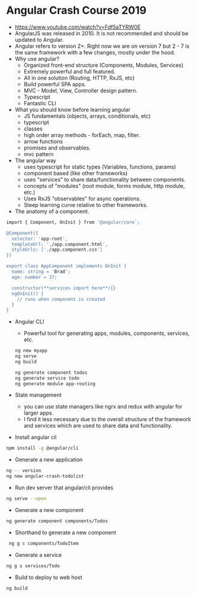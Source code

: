 # Angular Crash Course 2019

* <https://www.youtube.com/watch?v=Fdf5aTYRW0E>
* AngularJS was released in 2010. It is not recommended and should be updated to Angular.
* Angular refers to version 2+. Right now we are on version 7 but 2 - 7 is the same framework with a few changes, mostly under the hood.
* Why use angular?
  * Organized front-end structure (Components, Modules, Services)
  * Extremely powerful and full featured.
  * All in one solution (Routing, HTTP, RxJS, etc)
  * Build powerful SPA apps.
  * MVC - Model, View, Controller design pattern.
  * Typescript
  * Fantastic CLI
* What you should know before learning angular
  * JS fundamentals (objects, arrays, conditionals, etc)
  * typescript
  * classes
  * high order array methods - forEach, map, filter.
  * arrow functions
  * promises and observables.
  * mvc pattern
* The angular way
  * uses typescript for static types (Variables, functions, params)
  * component based (like other frameworks)
  * uses "services" to share data/functionality between components.
  * concepts of "modules" (root module, forms module, http module, etc.)
  * Uses RxJS "observables" for async operations.
  * Steep learning curve relative to other frameworks.
* The anatomy of a component.

```bash
import { Component, OnInit } from '@angular/core`;

@Component({
  selector: 'app-root',
  templateUrl: './app.component.html',
  styleUrls: ['./app.component.css']
})

export class AppComponent implements OnInit {
  name: string = 'Brad';
  age: number = 37;

  constructor(**services import here**){}
  ngOnInit() {
    // runs when component is created
  }
}
```

* Angular CLI
  * Powerful tool for generating apps, modules, components, services, etc.

  ```bash
  ng new myapp
  ng serve
  ng build
  ```

  ```bash
  ng generate component todos
  ng generate service todo
  ng generate module app-routing
  ```

* State management
  * you can use state managers like ngrx and redux with angular for larger apps.
  * I find it less necessary due to the overall structure of the framework and services which are used to share data and functionality.

* Install angular cli

```bash
npm install -g @angular/cli
```

* Generate a new application

```bash
ng -- version
ng new angular-crash-todolist
```

* Run dev server that angular/cli provides

```bash
ng serve --open
```

* Generate a new component

```bash
ng generate component components/Todos
```

* Shorthand to generate a new component

```bash
 ng g c components/TodoItem
 ```

* Generate a service

```bash
ng g s services/Todo
```

* Build to deploy to web host

```bash
ng build
```
